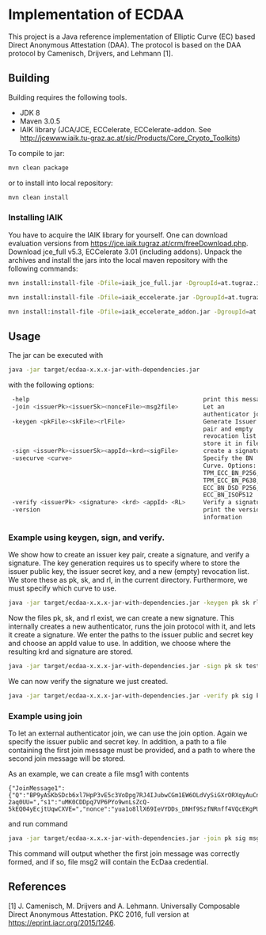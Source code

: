 # Implementation of ECDAA

This project is a Java reference implementation of Elliptic Curve (EC) based Direct Anonymous Attestation (DAA).
The protocol is based on the DAA protocol by Camenisch, Drijvers, and Lehmann [1].

## Building
Building requires the following tools.
- JDK 8
- Maven 3.0.5
- IAIK library (JCA/JCE, ECCelerate, ECCelerate-addon. See http://jcewww.iaik.tu-graz.ac.at/sic/Products/Core_Crypto_Toolkits)

To compile to jar:
```bash
mvn clean package
```

or to install into local repository:
```bash
mvn clean install
```

### Installing IAIK
You have to acquire the IAIK library for yourself. 
One can download evaluation versions from https://jce.iaik.tugraz.at/crm/freeDownload.php. 
Download jce_full v5.3, ECCelerate 3.01 (including addons).
Unpack the archives and install the jars into the local maven repository with the following commands:
```bash
mvn install:install-file -Dfile=iaik_jce_full.jar -DgroupId=at.tugraz.iaik -DartifactId=jce-full -Dversion=5.3 -Dpackaging=jar
```
```bash
mvn install:install-file -Dfile=iaik_eccelerate.jar -DgroupId=at.tugraz.iaik -DartifactId=eccelerate -Dversion=3.01 -Dpackaging=jar
```
```bash
mvn install:install-file -Dfile=iaik_eccelerate_addon.jar -DgroupId=at.tugraz.iaik -DartifactId=eccelerate-addon -Dversion=3.01 -Dpackaging=jar
```

## Usage
The jar can be executed with 
```bash
java -jar target/ecdaa-x.x.x-jar-with-dependencies.jar
```
with the following options:
```bash
 -help                                                 print this message
 -join <issuerPk><issuerSk><nonceFile><msg2file>       Let an
                                                       authenticator join
 -keygen <pkFile><skFile><rlFile>                      Generate Issuer key
                                                       pair and empty
                                                       revocation list and
                                                       store it in files
 -sign <issuerPk><issuerSk><appId><krd><sigFile>       create a signature
 -usecurve <curve>                                     Specify the BN
                                                       Curve. Options:
                                                       TPM_ECC_BN_P256,
                                                       TPM_ECC_BN_P638,
                                                       ECC_BN_DSD_P256,
                                                       ECC_BN_ISOP512
 -verify <issuerPk> <signature> <krd> <appId> <RL>     Verify a signature
 -version                                              print the version
                                                       information
```

### Example using keygen, sign, and verify.
We show how to create an issuer key pair, create a signature, and verify a signature.
The key generation requires us to specify where to store the issuer public key, the issuer secret key, and a new (empty) revocation list.
We store these as pk, sk, and rl, in the current directory.
Furthermore, we must specify which curve to use.
```bash
java -jar target/ecdaa-x.x.x-jar-with-dependencies.jar -keygen pk sk rl -usecurve TPM_ECC_BN_P256
```
Now the files pk, sk, and rl exist, we can create a new signature. 
This internally creates a new authenticator, runs the join protocol with it, and lets it create a signature.
We enter the paths to the issuer public and secret key and choose an appId value to use. 
In addition, we choose where the resulting krd and signature are stored. 
```bash
java -jar target/ecdaa-x.x.x-jar-with-dependencies.jar -sign pk sk testAppId krd sig -usecurve TPM_ECC_BN_P256
```
We can now verify the signature we just created.
```bash
java -jar target/ecdaa-x.x.x-jar-with-dependencies.jar -verify pk sig krd testAppId rl -usecurve TPM_ECC_BN_P256
```
### Example using join
To let an external authenticator join, we can use the join option.
Again we specify the issuer public and secret key. 
In addition, a path to a file containing the first join message must be provided, 
and a path to where the second join message will be stored. 

As an example, we can create a file msg1 with contents
```
{"JoinMessage1":{"Q":"BP9yASKbSDcb6xl7HpP3vE5c3VoDpg7RJ4IJubwCGm1EW6OLdVySiGXrORXqyAuCnU0eNCofcSK_rbvquKxvYWk=","c1":"7Uq4w4_mj1rO3mlC5AXQKyORiQEw2zu73OGj-2aq0UU=","s1":"uMK0CDDpq7VP6PYo9wnLsZcQ-5kEQ04yEcjtUqwCXVE=","nonce":"yua1o8llX69IeVYDDs_DNHf9SzfNRnff4VQcEKgPUQ4="}}
```
and run command
```bash
java -jar target/ecdaa-x.x.x-jar-with-dependencies.jar -join pk sig msg1 msg2 -usecurve TPM_ECC_BN_P256
```
This command will output whether the first join message was correctly formed, and if so, file msg2 will contain the EcDaa credential.

## References

[1] J. Camenisch, M. Drijvers and A. Lehmann. Universally Composable Direct Anonymous Attestation. PKC 2016, full version at https://eprint.iacr.org/2015/1246.
